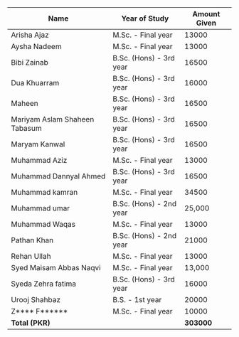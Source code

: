 | Name                        | Year of Study                    | Amount Given |
|-----------------------------|----------------------------------|--------------|
| Arisha Ajaz                   | M.Sc. - Final year      | 13000  |
| Aysha Nadeem                  | M.Sc. - Final year      | 13000  |
| Bibi Zainab                   | B.Sc. (Hons) - 3rd year | 16500  |
| Dua Khuarram                  | B.Sc. (Hons) - 3rd year | 16000  |
| Maheen                        | B.Sc. (Hons) - 3rd year | 16500  |
| Mariyam Aslam Shaheen Tabasum | B.Sc. (Hons) - 3rd year | 16500  |
| Maryam Kanwal                 | B.Sc. (Hons) - 3rd year | 16500  |
| Muhammad Aziz                 | M.Sc. - Final year      | 13000  |
| Muhammad Dannyal Ahmed        | B.Sc. (Hons) - 3rd year | 16500  |
| Muhammad kamran               | M.Sc. - Final year      | 34500  |
| Muhammad umar                 | B.Sc. (Hons) - 2nd year | 25,000 |
| Muhammad Waqas                | M.Sc. - Final year      | 13000  |
| Pathan Khan                   | B.Sc. (Hons) - 2nd year | 21000  |
| Rehan Ullah                   | M.Sc. - Final year      | 13000  |
| Syed Maisam Abbas Naqvi       | M.Sc. - Final year      | 13,000 |
| Syeda Zehra fatima            | B.Sc. (Hons) - 3rd year | 16000  |
| Urooj Shahbaz                 | B.S. - 1st year         | 20000  |
| Z*\*\*\* F\*\*\*\*\*\*        | M.Sc. - Final year      | 10000  |
| **Total (PKR)**              |                                  | **303000**   |